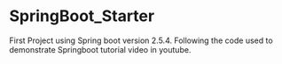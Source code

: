 # SpringBoot_Starter
First Project using Spring boot version 2.5.4. 
Following the code used to demonstrate Springboot tutorial video in youtube.
